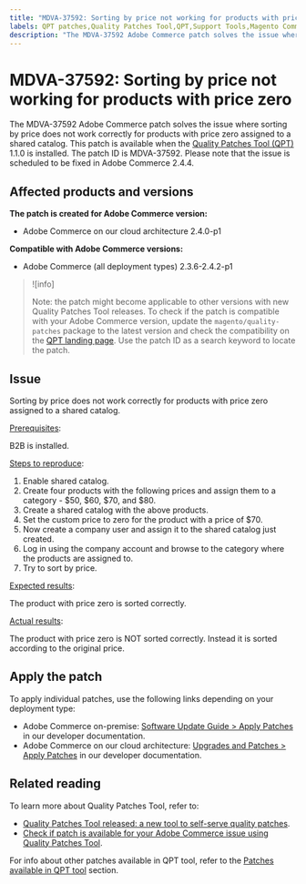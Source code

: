 ```yaml
---
title: "MDVA-37592: Sorting by price not working for products with price zero"
labels: QPT patches,Quality Patches Tool,QPT,Support Tools,Magento Commerce Cloud,Magento Commerce,Adobe Commerce,Magento,cloud architecture,on-premise,sorting,zero price,shared catalog,QPT 1.1.0,2.3.6,2.3.6-p1,2.3.7,2.4.0,2.4.0-p1,2.4.1,2.4.1-p1,2.4.2,2.4.2-p1
description: "The MDVA-37592 Adobe Commerce patch solves the issue where sorting by price does not work correctly for products with  price zero assigned to a shared catalog. This patch is available when the [Quality Patches Tool (QPT)](https://support.magento.com/hc/en-us/articles/360047139492) 1.1.0 is installed. The patch ID is MDVA-37592. Please note that the issue is scheduled to be fixed in Adobe Commerce 2.4.4."
---
```


# MDVA-37592: Sorting by price not working for products with price zero

The MDVA-37592 Adobe Commerce patch solves the issue where sorting by price does not work correctly for products with  price zero assigned to a shared catalog. This patch is available when the [Quality Patches Tool (QPT)](https://support.magento.com/hc/en-us/articles/360047139492) 1.1.0 is installed. The patch ID is MDVA-37592. Please note that the issue is scheduled to be fixed in Adobe Commerce 2.4.4.

## Affected products and versions

**The patch is created for Adobe Commerce version:**

* Adobe Commerce on our cloud architecture 2.4.0-p1

**Compatible with Adobe Commerce versions:**

* Adobe Commerce (all deployment types) 2.3.6-2.4.2-p1

>![info]
>
>Note: the patch might become applicable to other versions with new Quality Patches Tool releases. To check if the patch is compatible with your Adobe Commerce version, update the `magento/quality-patches` package to the latest version and check the compatibility on the [QPT landing page](https://devdocs.magento.com/quality-patches/tool.html#patch-grid). Use the patch ID as a search keyword to locate the patch.

## Issue

Sorting by price does not work correctly for products with price zero assigned to a shared catalog.

<ins>Prerequisites</ins>:

B2B is installed.

<ins>Steps to reproduce</ins>:

1. Enable shared catalog.
1. Create four products with the following prices and assign them to a category - $50, $60, $70, and $80.
1. Create a shared catalog with the above products.
1. Set the custom price to zero for the product with a price of $70.
1. Now create a company user and assign it to the shared catalog just created.
1. Log in using the company account and browse to the category where the products are assigned to.
1. Try to sort by price.

<ins>Expected results</ins>:

The product with price zero is sorted correctly.

<ins>Actual results</ins>:

The product with price zero is NOT sorted correctly. Instead it is sorted according to the original price.

## Apply the patch

To apply individual patches, use the following links depending on your deployment type:

* Adobe Commerce on-premise: [Software Update Guide > Apply Patches](https://devdocs.magento.com/guides/v2.4/comp-mgr/patching/mqp.html) in our developer documentation.
* Adobe Commerce on our cloud architecture: [Upgrades and Patches > Apply Patches](https://devdocs.magento.com/cloud/project/project-patch.html) in our developer documentation.

## Related reading

To learn more about Quality Patches Tool, refer to:

* [Quality Patches Tool released: a new tool to self-serve quality patches](https://support.magento.com/hc/en-us/articles/360047139492).
* [Check if patch is available for your Adobe Commerce issue using Quality Patches Tool](https://support.magento.com/hc/en-us/articles/360047125252).

For info about other patches available in QPT tool, refer to the [Patches available in QPT tool](https://support.magento.com/hc/en-us/sections/360010506631-Patches-available-in-QPT-tool-) section.